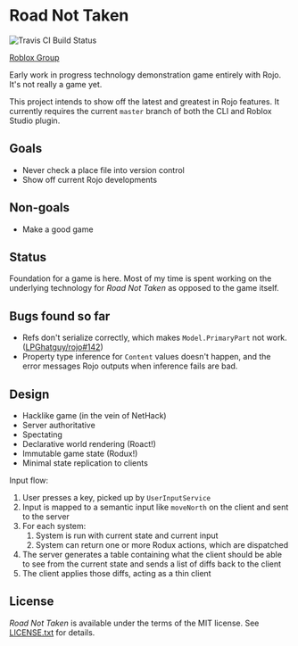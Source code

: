 # Road Not Taken
![Travis CI Build Status](https://api.travis-ci.org/LPGhatguy/roads.svg?branch=master)

[Roblox Group](https://www.roblox.com/groups/4828125/Road-Not-Taken#!/about)

Early work in progress technology demonstration game entirely with Rojo. It's not really a game yet.

This project intends to show off the latest and greatest in Rojo features. It currently requires the current `master` branch of both the CLI and Roblox Studio plugin.

## Goals
- Never check a place file into version control
- Show off current Rojo developments

## Non-goals
- Make a good game

## Status
Foundation for a game is here. Most of my time is spent working on the underlying technology for *Road Not Taken* as opposed to the game itself.

## Bugs found so far
- Refs don't serialize correctly, which makes `Model.PrimaryPart` not work. ([LPGhatguy/rojo#142](https://github.com/LPGhatguy/rojo/issues/142))
- Property type inference for `Content` values doesn't happen, and the error messages Rojo outputs when inference fails are bad.

## Design
- Hacklike game (in the vein of NetHack)
- Server authoritative
- Spectating
- Declarative world rendering (Roact!)
- Immutable game state (Rodux!)
- Minimal state replication to clients

Input flow:

1. User presses a key, picked up by `UserInputService`
2. Input is mapped to a semantic input like `moveNorth` on the client and sent to the server
3. For each system:
	1. System is run with current state and current input
	2. System can return one or more Rodux actions, which are dispatched
4. The server generates a table containing what the client should be able to see from the current state and sends a list of diffs back to the client
5. The client applies those diffs, acting as a thin client

## License
*Road Not Taken* is available under the terms of the MIT license. See [LICENSE.txt](LICENSE.txt) for details.